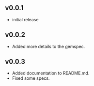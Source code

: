 ## v0.0.1

+ initial release

## v0.0.2

+ Added more details to the gemspec.

## v0.0.3

+ Added documentation to README.md.
+ Fixed some specs.

